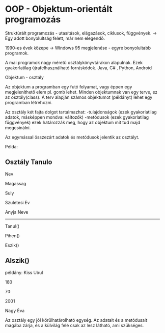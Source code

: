 # OOP - Objektum-orientált programozás

Struktúrált programozás - utasítások, elágazások, ciklusok, függvények. -> Egy adott bonyolultság felett, már nem elegendő.

1990-es évek közepe -> Windows 95 megjelenése - egyre bonyolultabb programok.

A mai programok nagy méretű osztálykönyvtárakon alapulnak. Ezek gyakorlatilag újrafelhasználható forráskódok. 
Java, C# , Python, Android

Objektum - osztály

Az objektum a programban egy futó folyamat, vagy éppen egy megjeleníthető elem pl. gomb lehet. Minden objektumnak van egy terve, ez az osztály(class). A terv alapján számos objektumot (példányt) lehet egy programban létrehozni. 

Az osztály két fajta dolgot tartalmazhat:
-tulajdonságok (ezek gyakorlatilag adatok, másképpen mondva: változók)
-metódusok (ezek gyakorlatilag függvények) ezek határozzák meg, hogy az objektum mit tud majd megcsinálni.

Az egymással összezárt adatok és metódusok jelentik az osztályt.

Példa:

Osztály
Tanulo
----------
Nev

Magassag

Suly

Szuletesi Ev

Anyja Neve

----
Tanul()

Pihen()

Eszik()

Alszik()
-------------

példány:
Kiss Ubul

180

70

2001

Nagy Éva


Az osztály egy jól körülhatárolható egység. Az adatait és a metódusait magába zárja, és a külvilág felé csak az lesz látható, ami szükséges.
